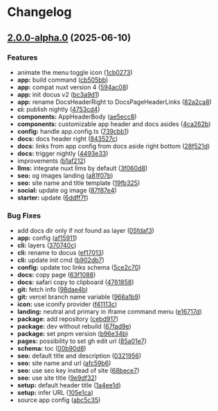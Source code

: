 # Changelog

## [2.0.0-alpha.0](https://github.com/nuxtlabs/docus/compare/v2.0.0...v2.0.0-alpha.0) (2025-06-10)

### Features

* animate the menu toggle icon ([1cb0273](https://github.com/nuxt-themes/docus/commit/1cb0273d68e8b28b76c22f07cb40ca74c8034189))
* **app:** build command ([cb505bb](https://github.com/nuxt-themes/docus/commit/cb505bbfffc50654a4634846ff39510401c93bf2))
* **app:** compat nuxt version 4 ([594ac08](https://github.com/nuxt-themes/docus/commit/594ac0834738effb6752f3b3efc25d1dd9f0b3d7))
* **app:** init docus v2 ([bc3a9d1](https://github.com/nuxt-themes/docus/commit/bc3a9d101052fb787e562744d5d9b3d87799c24b))
* **app:** rename DocsHeaderRight to DocsPageHeaderLinks ([82a2ca8](https://github.com/nuxt-themes/docus/commit/82a2ca87aefdf446c62564010c6839b76a57de89))
* **ci:** publish nightly ([4753cd4](https://github.com/nuxt-themes/docus/commit/4753cd450f8f6741572911169ea21c88e1f75915))
* **components:** AppHeaderBody ([ae5ecc8](https://github.com/nuxt-themes/docus/commit/ae5ecc86d00918c9fb35f235bc2b72c322932f9d))
* **components:** customizable app header and docs asides ([4ca262b](https://github.com/nuxt-themes/docus/commit/4ca262b247f01ad4b8041bf106886f3d506525fa))
* **config:** handle app.config.ts ([739cbb1](https://github.com/nuxt-themes/docus/commit/739cbb151a5d8ff510662d1ee534a827e05cb21f))
* **docs:** docs header right ([843527c](https://github.com/nuxt-themes/docus/commit/843527cb6f909fd9cf5492b014b659d45490f3ef))
* **docs:** links from app config from docs aside right bottom ([28f521d](https://github.com/nuxt-themes/docus/commit/28f521dd51aa4ce5b7354416bd3bf626f9f79cd0))
* **docs:** trigger nightly ([4493e33](https://github.com/nuxt-themes/docus/commit/4493e33d6cce899d4eacb4f0191cbfe40b6554d9))
* improvements ([b1af212](https://github.com/nuxt-themes/docus/commit/b1af212900712223673617749eecb227378cb3e3))
* **llms:** integrate nuxt llms by default ([3f060d8](https://github.com/nuxt-themes/docus/commit/3f060d85bca006e8cea412144fdfda7eec481d1f))
* **seo:** og images landing ([a81f07b](https://github.com/nuxt-themes/docus/commit/a81f07b49ee21b6bb1e944178f596065ce8b0ff2))
* **seo:** site name and title template ([19fb325](https://github.com/nuxt-themes/docus/commit/19fb32542036ff943bc1ad532ce182d9fe036a5b))
* **social:** update og image ([87f87e4](https://github.com/nuxt-themes/docus/commit/87f87e4cb2905267feb2bd66fe8c744d7ace53af))
* **starter:** update ([6ddff7f](https://github.com/nuxt-themes/docus/commit/6ddff7fd3909c746c86ac6a82b6bbc350c3e987e))

### Bug Fixes

* add docs dir only if not found as layer ([05fdaf3](https://github.com/nuxt-themes/docus/commit/05fdaf3a87edf1b9470918259e7792b91a82d1a1))
* **app:** config ([af15911](https://github.com/nuxt-themes/docus/commit/af15911b054c9d7c3c22902f4d44860da3510f12))
* **cli:** layers ([370740c](https://github.com/nuxt-themes/docus/commit/370740c4231d147bac5c5f5f90702fc9f0b3a74e))
* **cli:** rename to docus ([ef17013](https://github.com/nuxt-themes/docus/commit/ef1701359be87390ceae4b064970269f4bd206b3))
* **cli:** update init cmd ([b902db7](https://github.com/nuxt-themes/docus/commit/b902db7ce6293c778577747905718e62e1e4d4cd))
* **config:** update toc links schema ([5ce2c70](https://github.com/nuxt-themes/docus/commit/5ce2c70aa7c52be341c9484d5fd10427c8320d09))
* **docs:** copy page ([63f1088](https://github.com/nuxt-themes/docus/commit/63f1088a7b4efe0cf12213df899554cb8e820a86))
* **docs:** safari copy to clipboard ([4761858](https://github.com/nuxt-themes/docus/commit/47618586a94169e9e4f75158ffd2e62539735f01))
* **git:** fetch info ([98dae4b](https://github.com/nuxt-themes/docus/commit/98dae4bf59829313cd630f7bf4eaffb6003cbe95))
* **git:** vercel branch name variable ([966a1b9](https://github.com/nuxt-themes/docus/commit/966a1b9369957e76019efdc3dc0c48c8d3c99a07))
* **icon:** use iconify provider ([f41113c](https://github.com/nuxt-themes/docus/commit/f41113c1f767db3f26830070db245fcd542caa5e))
* **landing:** neutral and primary in iframe command menu ([e16717d](https://github.com/nuxt-themes/docus/commit/e16717df0ae90cea71bf9c83eb8056c4a3d59202))
* **package:** add repository ([cebd917](https://github.com/nuxt-themes/docus/commit/cebd91740a797b7c4f94dd360b335a289f18e2e6))
* **package:** dev without rebuild ([67fad9e](https://github.com/nuxt-themes/docus/commit/67fad9ec773caeac517d737dfc8370b1302d4de5))
* **package:** set pnpm version ([b96e34b](https://github.com/nuxt-themes/docus/commit/b96e34b6cfb6a070667e812925c5058585710169))
* **pages:** possibility to set gh edit url ([85a01e7](https://github.com/nuxt-themes/docus/commit/85a01e79817c53142472c49a4e1db684c71c7b3e))
* **schema:** toc ([00b90d8](https://github.com/nuxt-themes/docus/commit/00b90d89fe16db9ee92894e8bb1e797674c9cd93))
* **seo:** default title and description ([0321956](https://github.com/nuxt-themes/docus/commit/03219562b9fa02eed1ee1bbf4cbab31092028911))
* **seo:** site name and url ([afc59b6](https://github.com/nuxt-themes/docus/commit/afc59b678287caf53b39ac69d65165a67a4840b8))
* **seo:** use seo key instead of site ([68bece7](https://github.com/nuxt-themes/docus/commit/68bece7bdbb9b9ef7d9ed7408a37ffb8445a0453))
* **seo:** use site title ([9e9df32](https://github.com/nuxt-themes/docus/commit/9e9df3264efec4fd6f4cf9843894c05f3f77ce15))
* **setup:** default header title ([1a4ee1d](https://github.com/nuxt-themes/docus/commit/1a4ee1d80f00d673b5b58048c28d673e977b0204))
* **setup:** infer URL ([105e1ca](https://github.com/nuxt-themes/docus/commit/105e1ca4ac7b33fd6589cc533c75bed561c06ca4))
* source app config ([abc5c35](https://github.com/nuxt-themes/docus/commit/abc5c355daa47665c064a19834455c1e57c5799c))